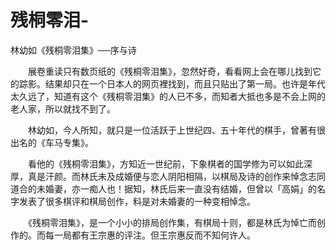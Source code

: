 # 残桐零泪-

林幼如《残桐零泪集》──序与诗  

 　　展卷重读只有数页纸的《残桐零泪集》，忽然好奇，看看网上会在哪儿找到它的踪影。结果却只在一个日本人的网页裡找到，而且只贴出了第一局。也许是年代太久远了，知道有这个《残桐零泪集》的人已不多，而知者大抵也多是不会上网的老人家，所以就找不到了。

　　林幼如，今人所知，就只是一位活跃于上世纪四、五十年代的棋手，曾著有很出名的《车马专集》。

　　看他的《残桐零泪集》，方知近一世纪前，下象棋者的国学修为可以如此深厚，真是汗颜。而林氏未及成婚便与恋人阴阳相隔，以棋局及诗的创作来悼念志同道合的未婚妻，亦一痴人也！据知，林氏后来一直没有结婚，但曾以「高娟」的名字发表了很多棋评和棋局创作，料是对未婚妻的一种变相悼念。 

　　《残桐零泪集》，是一个小小的排局创作集，有棋局十则，都是林氏为悼亡而创作的。而每一局都有王宗惠的评注。但王宗惠反而不知何许人。

